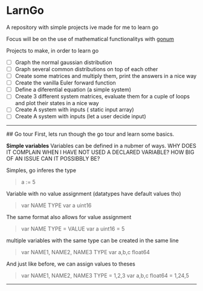 # LarnGo
A repository with simple projects ive made for me to learn go

Focus will be on the use of mathematical functionalitys with [gonum](https://www.gonum.org/)

Projects to make, in order to learn go
- [ ] Graph the normal gaussian distribution 
- [ ] Graph several common distributions on top of each other
- [ ] Create some matrices and multiply them, print the answers in a nice way
- [ ] Create the vanilla Euler forward function
- [ ] Define a diferential equation (a simple system)
- [ ] Create 3 different system matrices, evaluate them for a cuple of loops and plot their states in a nice way
- [ ] Create A system with inputs ( static input array)
- [ ] Create A system with inputs (let a user decide input)

<hr>
## Go tour
First, lets run though the go tour and learn some basics.

**Simple variables**
Variables can be defined in a nubmer of ways.
WHY DOES IT COMPLAIN WHEN I HAVE NOT USED A DECLARED VARIABLE? 
    HOW BIG OF AN ISSUE CAN IT POSSIBBLY BE?

Simples, go inferes the type
>a := 5

Variable with no value assignment (datatypes have default values tho)
> var NAME TYPE
> var a uint16

The same format also allows for value assignment
> var NAME TYPE = VALUE
> var a uint16 = 5

multiple variables with the same type can be created in the same line
>var NAME1, NAME2, NAME3 TYPE 
> var a,b,c float64

And just like before, we can assign values to theses
>var NAME1, NAME2, NAME3 TYPE = 1,2,3
> var a,b,c float64 = 1,24,5

<hr>
